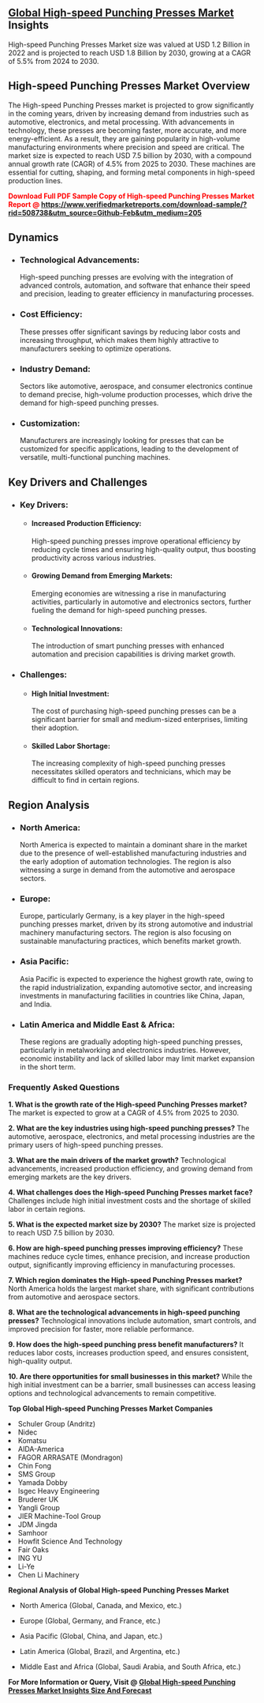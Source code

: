 <h2><a href="https://www.verifiedmarketreports.com/download-sample/?rid=508738&amp;utm_source=Github&amp;utm_medium=205" target="_blank">Global High-speed Punching Presses Market</a> Insights</h2><p>High-speed Punching Presses Market size was valued at USD 1.2 Billion in 2022 and is projected to reach USD 1.8 Billion by 2030, growing at a CAGR of 5.5% from 2024 to 2030.</p><p> <h2>High-speed Punching Presses Market Overview</h2> <p>The High-speed Punching Presses market is projected to grow significantly in the coming years, driven by increasing demand from industries such as automotive, electronics, and metal processing. With advancements in technology, these presses are becoming faster, more accurate, and more energy-efficient. As a result, they are gaining popularity in high-volume manufacturing environments where precision and speed are critical. The market size is expected to reach USD 7.5 billion by 2030, with a compound annual growth rate (CAGR) of 4.5% from 2025 to 2030. These machines are essential for cutting, shaping, and forming metal components in high-speed production lines.</p> <p><strong><p><span class=""><span style="color: #ff0000;"><strong>Download Full PDF Sample Copy of High-speed Punching Presses Market Report</strong> @ </span><a href="https://www.verifiedmarketreports.com/download-sample/?rid=508738&amp;utm_source=Github-Feb&amp;utm_medium=205" target="_blank">https://www.verifiedmarketreports.com/download-sample/?rid=508738&amp;utm_source=Github-Feb&amp;utm_medium=205</a></span></p></strong></p> <h2>Dynamics</h2> <ul> <li><h3>Technological Advancements:</h3> High-speed punching presses are evolving with the integration of advanced controls, automation, and software that enhance their speed and precision, leading to greater efficiency in manufacturing processes.</li> <li><h3>Cost Efficiency:</h3> These presses offer significant savings by reducing labor costs and increasing throughput, which makes them highly attractive to manufacturers seeking to optimize operations.</li> <li><h3>Industry Demand:</h3> Sectors like automotive, aerospace, and consumer electronics continue to demand precise, high-volume production processes, which drive the demand for high-speed punching presses.</li> <li><h3>Customization:</h3> Manufacturers are increasingly looking for presses that can be customized for specific applications, leading to the development of versatile, multi-functional punching machines.</li> </ul> <h2>Key Drivers and Challenges</h2> <ul> <li><h3>Key Drivers:</h3> <ul> <li><h4>Increased Production Efficiency:</h4> High-speed punching presses improve operational efficiency by reducing cycle times and ensuring high-quality output, thus boosting productivity across various industries.</li> <li><h4>Growing Demand from Emerging Markets:</h4> Emerging economies are witnessing a rise in manufacturing activities, particularly in automotive and electronics sectors, further fueling the demand for high-speed punching presses.</li> <li><h4>Technological Innovations:</h4> The introduction of smart punching presses with enhanced automation and precision capabilities is driving market growth.</li> </ul> </li> <li><h3>Challenges:</h3> <ul> <li><h4>High Initial Investment:</h4> The cost of purchasing high-speed punching presses can be a significant barrier for small and medium-sized enterprises, limiting their adoption.</li> <li><h4>Skilled Labor Shortage:</h4> The increasing complexity of high-speed punching presses necessitates skilled operators and technicians, which may be difficult to find in certain regions.</li> </ul> </li> </ul> <h2>Region Analysis</h2> <ul> <li><h3>North America:</h3> North America is expected to maintain a dominant share in the market due to the presence of well-established manufacturing industries and the early adoption of automation technologies. The region is also witnessing a surge in demand from the automotive and aerospace sectors.</li> <li><h3>Europe:</h3> Europe, particularly Germany, is a key player in the high-speed punching presses market, driven by its strong automotive and industrial machinery manufacturing sectors. The region is also focusing on sustainable manufacturing practices, which benefits market growth.</li> <li><h3>Asia Pacific:</h3> Asia Pacific is expected to experience the highest growth rate, owing to the rapid industrialization, expanding automotive sector, and increasing investments in manufacturing facilities in countries like China, Japan, and India.</li> <li><h3>Latin America and Middle East & Africa:</h3> These regions are gradually adopting high-speed punching presses, particularly in metalworking and electronics industries. However, economic instability and lack of skilled labor may limit market expansion in the short term.</li> </ul> <h3>Frequently Asked Questions</h3> <p><strong>1. What is the growth rate of the High-speed Punching Presses market?</strong> The market is expected to grow at a CAGR of 4.5% from 2025 to 2030.</p> <p><strong>2. What are the key industries using high-speed punching presses?</strong> The automotive, aerospace, electronics, and metal processing industries are the primary users of high-speed punching presses.</p> <p><strong>3. What are the main drivers of the market growth?</strong> Technological advancements, increased production efficiency, and growing demand from emerging markets are the key drivers.</p> <p><strong>4. What challenges does the High-speed Punching Presses market face?</strong> Challenges include high initial investment costs and the shortage of skilled labor in certain regions.</p> <p><strong>5. What is the expected market size by 2030?</strong> The market size is projected to reach USD 7.5 billion by 2030.</p> <p><strong>6. How are high-speed punching presses improving efficiency?</strong> These machines reduce cycle times, enhance precision, and increase production output, significantly improving efficiency in manufacturing processes.</p> <p><strong>7. Which region dominates the High-speed Punching Presses market?</strong> North America holds the largest market share, with significant contributions from automotive and aerospace sectors.</p> <p><strong>8. What are the technological advancements in high-speed punching presses?</strong> Technological innovations include automation, smart controls, and improved precision for faster, more reliable performance.</p> <p><strong>9. How does the high-speed punching press benefit manufacturers?</strong> It reduces labor costs, increases production speed, and ensures consistent, high-quality output.</p> <p><strong>10. Are there opportunities for small businesses in this market?</strong> While the high initial investment can be a barrier, small businesses can access leasing options and technological advancements to remain competitive.</p> </p><p><strong>Top Global High-speed Punching Presses Market Companies</strong></p><div data-test-id=""><p><li>Schuler Group (Andritz)</li><li> Nidec</li><li> Komatsu</li><li> AIDA-America</li><li> FAGOR ARRASATE (Mondragon)</li><li> Chin Fong</li><li> SMS Group</li><li> Yamada Dobby</li><li> Isgec Heavy Engineering</li><li> Bruderer UK</li><li> Yangli Group</li><li> JIER Machine-Tool Group</li><li> JDM Jingda</li><li> Samhoor</li><li> Howfit Science And Technology</li><li> Fair Oaks</li><li> ING YU</li><li> Li-Ye</li><li> Chen Li Machinery</li></p><div><strong>Regional Analysis of&nbsp;Global High-speed Punching Presses Market</strong></div><ul><li dir="ltr"><p dir="ltr">North America&nbsp;(Global, Canada, and Mexico, etc.)</p></li><li dir="ltr"><p dir="ltr">Europe (Global, Germany, and France, etc.)</p></li><li dir="ltr"><p dir="ltr">Asia Pacific&nbsp;(Global, China, and Japan, etc.)</p></li><li dir="ltr"><p dir="ltr">Latin America&nbsp;(Global, Brazil, and Argentina, etc.)</p></li><li dir="ltr">Middle East and Africa&nbsp;(Global, Saudi Arabia, and South Africa, etc.)</li></ul><p><strong>For More Information or Query, Visit @&nbsp;</strong><strong><a href="https://www.verifiedmarketreports.com/product/high-speed-punching-presses-market/?utm_source=Github&amp;utm_medium=205" target="_blank">Global High-speed Punching Presses Market Insights Size And Forecast</a></strong></p></div>

